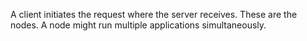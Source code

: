 
A client initiates the request where the server receives. These are the nodes.
A node might run multiple applications simultaneously. 